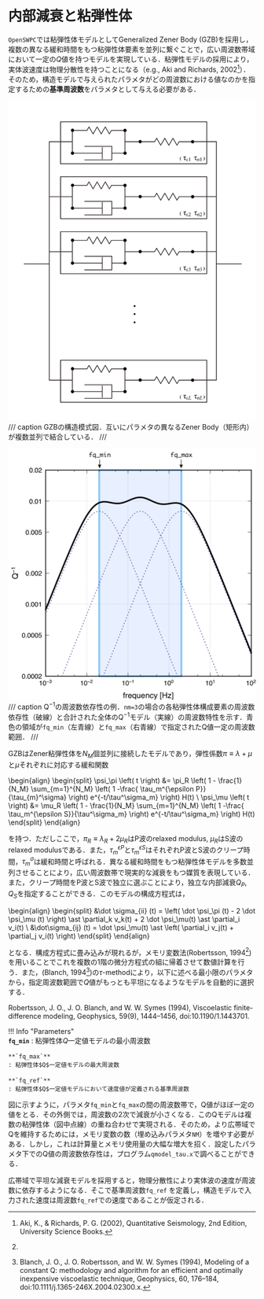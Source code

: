 # 内部減衰と粘弾性体

`OpenSWPC`では粘弾性体モデルとしてGeneralized Zener Body (GZB)を採用し，複数の異なる緩和時間をもつ粘弾性体要素を並列に繋ぐことで，広い周波数帯域において一定の$Q$値を持つモデルを実現している．粘弾性モデルの採用により，実体波速度は物理分散性を持つことになる（e.g., Aki and Richards, 2002[^Aki2002]）．そのため，構造モデルで与えられたパラメタがどの周波数における値なのかを指定するための**基準周波数**をパラメタとして与える必要がある．


![](../fig/gzb.png)
/// caption
GZBの構造模式図．互いにパラメタの異なるZener Body（矩形内）が複数並列で結合している．
///

[^Aki2002]: Aki, K., & Richards, P. G. (2002), Quantitative Seismology, 2nd Edition, University Science Books. 

![](../fig/qinv.png)
/// caption
Q${}^{-1}$の周波数依存性の例．`nm=3`の場合の各粘弾性体構成要素の周波数依存性（破線）と合計された全体のQ${}^{-1}$モデル（実線）の周波数特性を示す．青色の領域が`fq_min`（左青線）と`fq_max`（右青線）で指定されたQ値一定の周波数範囲．
///

GZBはZener粘弾性体を$N_M$個並列に接続したモデルであり，弾性係数$\pi \equiv \lambda + \mu$と$\mu$それぞれに対応する緩和関数

\begin{align}
\begin{split}
    \psi_\pi \left( t \right) 
    &= 
    \pi_R 
    \left( 
      1 - 
      \frac{1}{N_M} 
      \sum_{m=1}^{N_M}
      \left( 1 -\frac{ \tau_m^{\epsilon P}}{\tau_{m}^\sigma} \right)
      e^{-t/\tau^\sigma_m}
    \right)
    H(t)
    \\
    \psi_\mu \left( t \right) 
    &= 
    \mu_R 
    \left( 
      1 - 
      \frac{1}{N_M} 
      \sum_{m=1}^{N_M}
      \left( 1 -\frac{ \tau_m^{\epsilon S}}{\tau^\sigma_m} \right)
      e^{-t/\tau^\sigma_m}
    \right)
    H(t)
\end{split}
\end{align}

を持つ．ただしここで，$\pi_R\equiv \lambda_R + 2 \mu_R$はP波のrelaxed
modulus, $\mu_R$はS波のrelaxed modulusである．また，$\tau_m^{\epsilon P}$と$\tau_m^{\epsilon S}$はそれぞれP波とS波のクリープ時間，$\tau_m^\sigma$は緩和時間と呼ばれる．異なる緩和時間をもつ粘弾性体モデルを多数並列させることにより，広い周波数帯で現実的な減衰をもつ媒質を表現している．
また，クリープ時間をP波とS波で独立に選ぶことにより，独立な内部減衰$Q_P$, $Q_S$を指定することができる．このモデルの構成方程式は，

\begin{align}
\begin{split}
    &\dot \sigma_{ii} (t) 
    = 
    \left( \dot \psi_\pi (t)  - 2 \dot \psi_\mu (t)  \right)
    \ast
    \partial_k v_k(t) 
    + 2 \dot \psi_\mu(t)  \ast \partial_i v_i(t) 
  \\
    &\dot\sigma_{ij} (t)
    = 
    \dot \psi_\mu(t) 
    \ast 
    \left( \partial_i v_j(t)  + \partial_j v_i(t)  \right)
\end{split}
\end{align}

となる．構成方程式に畳み込みが現れるが，メモリ変数法(Robertsson, 1994[^Robertsson1994])を用いることでこれを複数の1階の微分方程式の組に帰着させて数値計算を行う．また，(Blanch, 1994[^Blanch1994])の$\tau$-methodにより，以下に述べる最小限のパラメタから，指定周波数範囲で$Q$値がもっとも平坦になるようなモデルを自動的に選択する．

[^Robertsson1994]: 
Robertsson, J. O., J. O. Blanch, and W. W. Symes (1994), Viscoelastic finite-difference modeling, Geophysics, 59(9), 1444–1456, doi:10.1190/1.1443701.

[^Blanch1994]: Blanch, J. O., J. O. Robertsson, and W. W. Symes (1994), Modeling of a constant Q: methodology and algorithm for an efficient and optimally inexpensive viscoelastic technique, Geophysics, 60, 176–184, doi:10.1111/j.1365-246X.2004.02300.x.

!!! Info "Parameters"    
    **`fq_min`**
    : 粘弾性体$Q$一定値モデルの最小周波数 

    **`fq_max`**
    : 粘弾性体$Q$一定値モデルの最大周波数   
    
    **`fq_ref`**
    : 粘弾性体$Q$一定値モデルにおいて速度値が定義される基準周波数 


図に示すように，パラメタ`fq_min`と`fq_max`の間の周波数帯で，Q値がほぼ一定の値をとる．その外側では，周波数の2次で減衰が小さくなる．このQモデルは複数の粘弾性体（図中点線）の重ね合わせで実現される．そのため，より広帯域でQを維持するためには，メモリ変数の数（埋め込みパラメタ`NM`）を増やす必要がある．しかし，これは計算量とメモリ使用量の大幅な増大を招く．設定したパラメタ下でのQ値の周波数依存性は，プログラム`qmodel_tau.x`で調べることができる．

広帯域で平坦な減衰モデルを採用すると，物理分散性により実体波の速度が周波数に依存するようになる．そこで基準周波数`fq_ref`
を定義し，構造モデルで入力された速度は周波数`fq_ref`での速度であることが仮定される．
